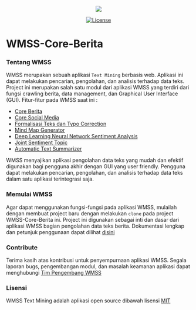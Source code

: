 <p align="center"><img src="https://i.imgur.com/Owanmg1.jpg"></p>

<p align="center">
<a href="https://opensource.org/licenses/MIT"><img src="https://poser.pugx.org/laravel/framework/license.svg" alt="License"></a>
</p>


WMSS-Core-Berita
====

### Tentang WMSS
WMSS merupakan sebuah aplikasi `Text Mining` berbasis web. Aplikasi ini dapat melakukan pencarian, pengolahan, dan analisis terhadap data teks. Project ini merupakan salah satu modul dari aplikasi WMSS yang terdiri dari fungsi crawling berita, data management, dan Graphical User Interface (GUI). Fitur-fitur pada WMSS saat ini :
* [Core Berita](https://git.stis.ac.id/rahmadyt)
* [Core Social Media](https://git.stis.ac.id/salendah)
* [Formalisasi Teks dan Typo Correction](https:git.stis.ac.id/umichuzaimah)
* [Mind Map Generator](https:git.stis.ac.id/13.7819)
* [Deep Learning Neural Network Sentiment Analysis](https:git.stis.ac.id/wahyucalvin)
* [Joint Sentiment Topic](https:git.stis.ac.id/djonathanps)
* [Automatic Text Summarizer](https:git.stis.ac.id/difara-kent)

WMSS menyajikan aplikasi pengolahan data teks yang mudah dan efektif digunakan bagi pengguna akhir dengan GUI yang user friendly. Pengguna dapat melakukan pencarian, pengolahan, dan analisis terhadap data teks dalam satu aplikasi terintegrasi saja.

### Memulai WMSS
Agar dapat menggunakan fungsi-fungsi pada aplikasi WMSS, mulailah dengan membuat project baru dengan melakukan `clone` pada project WMSS-Core-Berita ini. Project ini digunakan sebagai inti dan dasar dari aplikasi WMSS bagian pengolahan data teks berita. Dokumentasi lengkap dan petunjuk penggunaan dapat dilihat [disini](https://git.stis.ac.id/rahmadyt/WMSS-Core-Berita/wikis/home)

### Contribute
Terima kasih atas kontribusi untuk penyempurnaan aplikasi WMSS. Segala laporan bugs, pengembangan modul, dan masalah keamanan aplikasi dapat menghubungi [Tim Pengembang WMSS](http://wmms-project.com)

### Lisensi
WMSS Text Mining adalah aplikasi open source dibawah lisensi [MIT](https://opensource.org/licenses/MIT)